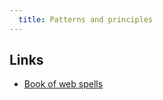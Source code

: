 ```yaml
---
  title: Patterns and principles
---
```


## Links

- [Book of web spells](https://github.com/dexteryy/spellbook-of-modern-webdev)
